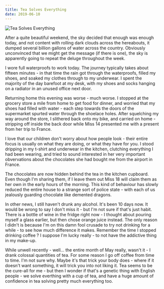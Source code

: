 ```yaml
---
title: Tea Solves Everything
date: 2019-06-10
---
```


![Tea Solves Everything](https://source.unsplash.com/qTpc0Vj4YoE/1600x900)

After a quite beautiful weekend, the sky decided that enough was enough today, and not content with rolling dark clouds across the hereabouts, it dumped several billion gallons of water across the country. Obviously unconvinced that we might get the message (if there is one), the sky is apparently going to repeat the deluge throughout the week.

I wore full waterproofs to work today. The journey typically takes about fifteen minutes - in that time the rain got through the waterproofs, filled my shoes, and soaked my clothes through to my underwear. I spent the majority of the day barefoot at my desk, with my shoes and socks hanging on a radiator in an unused office next door.

Returning home this evening was worse - much worse. I stopped at the grocery store a mile from home to get food for dinner, and worried that my shoes had filled with water - each step towards the doors of the supermarket spurted water through the shoelace holes. After squelching my way around the store, I slithered back onto my bike, and carried on home - stripping off inside the back door while Miss 14 presented me with a present from her trip to France.

I love that our children don't worry about how people look - their entire focus is usually on what they are doing, or what they have for you. I stood dripping in my t-shirt and underwear in the kitchen, clutching everything I had been wearing, and tried to sound interested in her very important obvervations about the chocolates she had bought me from the airport in France.

The chocolates are now hidden behind the tea in the kitchen cupboard. Even though I'm sharing them, if I leave them out Miss 18 will claim them as her own in the early hours of the morning. This kind of behaviour has slowly reduced the entire house to a strange sort of police state - with each of us jealously guarding chocolate like demented dragons.

In other news, I still haven't drunk any alcohol. It's been 10 days now. It would be wrong to say I don't miss it - but I'm not sure if that's just habit. There is a bottle of wine in the fridge right now - I thought about pouring myself a glass earlier, but then chose orange juice instead. The only reason I didn't is because I'm on this damn fool crusade to try not drinking for a while - to see how much difference it makes. Remember the time I stopped drinking coffee ? I suppose I'm lucky really - to not have the addictive thing in my make-up.

While unwell recently - well... the entire month of May really, wasn't it - I drank colossal quantities of tea. For some reason I go off coffee from time to time. I'm not sure why. Maybe it's that trick your body does - where if it doesn't want something, it will trick you into not liking it. Tea seems to be the cure-all for me - but then I wonder if that's a genetic thing with English people - we solve everthing with a cup of tea, and have a huge amount of confidence in tea solving pretty much everything too.